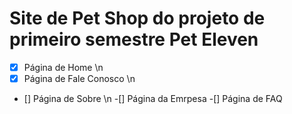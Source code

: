 # Site de Pet Shop do projeto de primeiro semestre Pet Eleven

- [x] Página de Home \n
- [x] Página de Fale Conosco \n
- [] Página de Sobre \n
  -[] Página da Emrpesa
  -[] Página de FAQ

